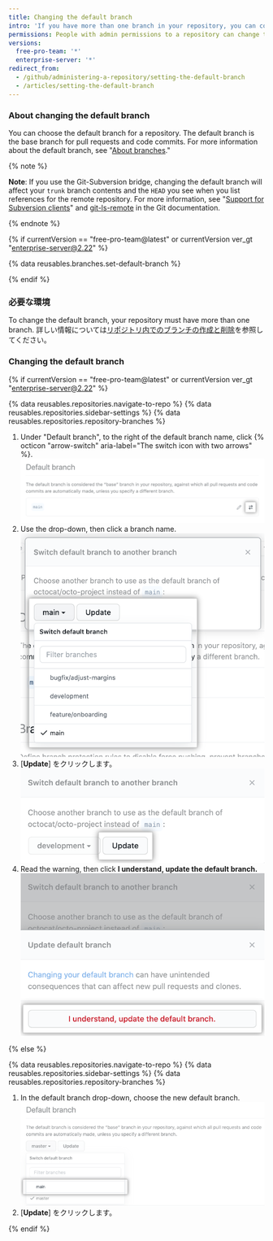 ```yaml
---
title: Changing the default branch
intro: 'If you have more than one branch in your repository, you can configure any branch as the default branch.'
permissions: People with admin permissions to a repository can change the default branch for the repository.
versions:
  free-pro-team: '*'
  enterprise-server: '*'
redirect_from:
  - /github/administering-a-repository/setting-the-default-branch
  - /articles/setting-the-default-branch
---
```


### About changing the default branch

You can choose the default branch for a repository. The default branch is the base branch for pull requests and code commits. For more information about the default branch, see "[About branches](/github/collaborating-with-issues-and-pull-requests/about-branches#about-the-default-branch)."

{% note %}

**Note**: If you use the Git-Subversion bridge, changing the default branch will affect your `trunk` branch contents and the `HEAD` you see when you list references for the remote repository. For more information, see "[Support for Subversion clients](/github/importing-your-projects-to-github/support-for-subversion-clients)" and [git-ls-remote](https://git-scm.com/docs/git-ls-remote.html) in the Git documentation.

{% endnote %}

{% if currentVersion == "free-pro-team@latest" or currentVersion ver_gt "enterprise-server@2.22" %}

{% data reusables.branches.set-default-branch %}

{% endif %}

### 必要な環境

To change the default branch, your repository must have more than one branch. 詳しい情報については[リポジトリ内でのブランチの作成と削除](/github/collaborating-with-issues-and-pull-requests/creating-and-deleting-branches-within-your-repository#creating-a-branch)を参照してください。

### Changing the default branch

{% if currentVersion == "free-pro-team@latest" or currentVersion ver_gt "enterprise-server@2.22" %}

{% data reusables.repositories.navigate-to-repo %}
{% data reusables.repositories.sidebar-settings %}
{% data reusables.repositories.repository-branches %}
1. Under "Default branch", to the right of the default branch name, click {% octicon "arrow-switch" aria-label="The switch icon with two arrows" %}. ![Switch icon with two arrows to the right of current default branch name](/assets/images/help/repository/repository-options-defaultbranch-change.png)
1. Use the drop-down, then click a branch name. ![Drop-down to choose new default branch](/assets/images/help/repository/repository-options-defaultbranch-drop-down.png)
1. [**Update**] をクリックします。 !["Update" button after choosing a new default branch](/assets/images/help/repository/repository-options-defaultbranch-update.png)
1. Read the warning, then click **I understand, update the default branch.** !["Update" button after choosing a new default branch](/assets/images/help/repository/repository-options-defaultbranch-i-understand.png)

{% else %}

{% data reusables.repositories.navigate-to-repo %}
{% data reusables.repositories.sidebar-settings %}
{% data reusables.repositories.repository-branches %}
1. In the default branch drop-down, choose the new default branch. ![デフォルトブランチ ドロップダウン セレクター](/assets/images/help/repository/repository-options-defaultbranch.png)
1. [**Update**] をクリックします。

{% endif %}
